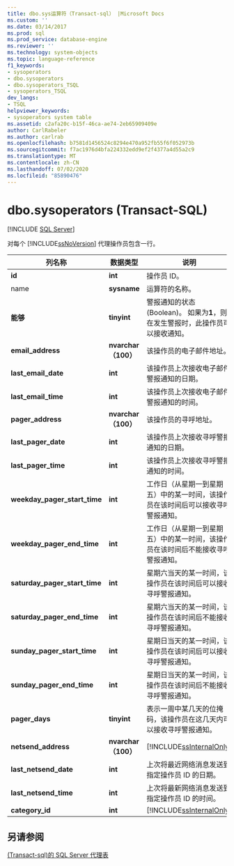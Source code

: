 ```yaml
---
title: dbo.sys运算符（Transact-sql） |Microsoft Docs
ms.custom: ''
ms.date: 03/14/2017
ms.prod: sql
ms.prod_service: database-engine
ms.reviewer: ''
ms.technology: system-objects
ms.topic: language-reference
f1_keywords:
- sysoperators
- dbo.sysoperators
- dbo.sysoperators_TSQL
- sysoperators_TSQL
dev_langs:
- TSQL
helpviewer_keywords:
- sysoperators system table
ms.assetid: c2afa20c-b15f-46ca-ae74-2eb65909409e
author: CarlRabeler
ms.author: carlrab
ms.openlocfilehash: b7581d1456524c8294e470a952fb55f6f052973b
ms.sourcegitcommit: f7ac1976d4bfa224332edd9ef2f4377a4d55a2c9
ms.translationtype: MT
ms.contentlocale: zh-CN
ms.lasthandoff: 07/02/2020
ms.locfileid: "85890476"
---
```

# <a name="dbosysoperators-transact-sql"></a>dbo.sysoperators (Transact-SQL)
[!INCLUDE [SQL Server](../../includes/applies-to-version/sqlserver.md)]

  对每个 [!INCLUDE[ssNoVersion](../../includes/ssnoversion-md.md)] 代理操作员包含一行。  
  
|列名称|数据类型|说明|  
|-----------------|---------------|-----------------|  
|**id**|**int**|操作员 ID。|  
|name|**sysname**|运算符的名称。|  
|**能够**|**tinyint**|警报通知的状态 (Boolean)。 如果为**1**，则在发生警报时，此操作员可以接收通知。|  
|**email_address**|**nvarchar （100）**|该操作员的电子邮件地址。|  
|**last_email_date**|**int**|该操作员上次接收电子邮件警报通知的日期。|  
|**last_email_time**|**int**|该操作员上次接收电子邮件警报通知的时间。|  
|**pager_address**|**nvarchar （100）**|该操作员的寻呼地址。|  
|**last_pager_date**|**int**|该操作员上次接收寻呼警报通知的日期。|  
|**last_pager_time**|**int**|该操作员上次接收寻呼警报通知的时间。|  
|**weekday_pager_start_time**|**int**|工作日（从星期一到星期五）中的某一时间，该操作员在该时间后可以接收寻呼警报通知。|  
|**weekday_pager_end_time**|**int**|工作日（从星期一到星期五）中的某一时间，该操作员在该时间后不能接收寻呼警报通知。|  
|**saturday_pager_start_time**|**int**|星期六当天的某一时间，该操作员在该时间后可以接收寻呼警报通知。|  
|**saturday_pager_end_time**|**int**|星期六当天的某一时间，该操作员在该时间后不能接收寻呼警报通知。|  
|**sunday_pager_start_time**|**int**|星期日当天的某一时间，该操作员在该时间后可以接收寻呼警报通知。|  
|**sunday_pager_end_time**|**int**|星期日当天的某一时间，该操作员在该时间后不能接收寻呼警报通知。|  
|**pager_days**|**tinyint**|表示一周中某几天的位掩码，该操作员在这几天内可以接收寻呼警报通知。|  
|**netsend_address**|**nvarchar （100）**|[!INCLUDE[ssInternalOnly](../../includes/ssinternalonly-md.md)]|  
|**last_netsend_date**|**int**|上次将最近网络消息发送到指定操作员 ID 的日期。|  
|**last_netsend_time**|**int**|上次将最新网络消息发送到指定操作员 ID 的时间。|  
|**category_id**|**int**|[!INCLUDE[ssInternalOnly](../../includes/ssinternalonly-md.md)]|  
  
## <a name="see-also"></a>另请参阅  
 [&#40;Transact-sql&#41;的 SQL Server 代理表](../../relational-databases/system-tables/sql-server-agent-tables-transact-sql.md)  
  
  
